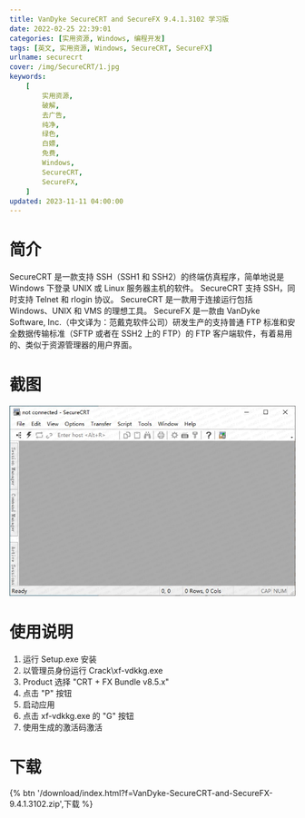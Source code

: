 ```yaml
---
title: VanDyke SecureCRT and SecureFX 9.4.1.3102 学习版
date: 2022-02-25 22:39:01
categories: [实用资源, Windows, 编程开发]
tags: [英文, 实用资源, Windows, SecureCRT, SecureFX]
urlname: securecrt
cover: /img/SecureCRT/1.jpg
keywords:
    [
        实用资源,
        破解,
        去广告,
        纯净,
        绿色,
        白嫖,
        免费,
        Windows,
        SecureCRT,
        SecureFX,
    ]
updated: 2023-11-11 04:00:00
---
```


# 简介

SecureCRT 是一款支持 SSH（SSH1 和 SSH2）的终端仿真程序，简单地说是 Windows 下登录 UNIX 或 Linux 服务器主机的软件。 SecureCRT 支持 SSH，同时支持 Telnet 和 rlogin 协议。 SecureCRT 是一款用于连接运行包括 Windows、UNIX 和 VMS 的理想工具。
SecureFX 是一款由 VanDyke Software, Inc.（中文译为：范戴克软件公司）研发生产的支持普通 FTP 标准和安全数据传输标准（SFTP 或者在 SSH2 上的 FTP）的 FTP 客户端软件，有着易用的、类似于资源管理器的用户界面。

# 截图

![](/img/SecureCRT/2.jpg)

# 使用说明

1. 运行 Setup.exe 安装
2. 以管理员身份运行 Crack\xf-vdkkg.exe
3. Product 选择 "CRT + FX Bundle v8.5.x"
4. 点击 "P" 按钮
5. 启动应用
6. 点击 xf-vdkkg.exe 的 "G" 按钮
7. 使用生成的激活码激活

# 下载

{% btn '/download/index.html?f=VanDyke-SecureCRT-and-SecureFX-9.4.1.3102.zip',下载 %}
